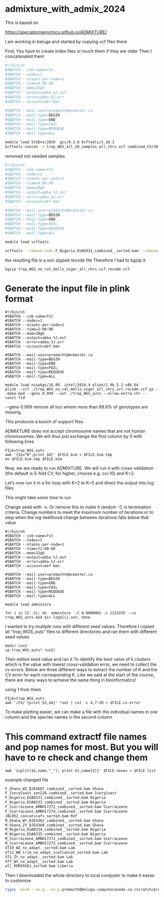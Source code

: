 # admixture_with_admix_2024
This is based on 

https://speciationgenomics.github.io/ADMIXTURE/

I am working in beluga and started by copying vcf files there

First, You have to create index files or touch them if they are older 
Then I concatanated them
```bash
#!/bin/sh
#SBATCH --job-name=fst
#SBATCH --nodes=1
#SBATCH --ntasks-per-node=1
#SBATCH --time=4:00:00
#SBATCH --mem=32gb
#SBATCH --output=abba.%J.out
#SBATCH --error=abba.%J.err
#SBATCH --account=def-ben

#SBATCH --mail-user=premacht@mcmaster.ca
#SBATCH --mail-type=BEGIN
#SBATCH --mail-type=END
#SBATCH --mail-type=FAIL
#SBATCH --mail-type=REQUEUE
#SBATCH --mail-type=ALL

module load StdEnv/2020  gcc/9.3.0 bcftools/1.10.2
bcftools concat -o trop_WGS_all_20_samples_all_chrs.vcf combined_Chr10.g.vcf.gz_Chr10_GenotypedSNPs.vcf.gz_filtered.vcf.gz_filtered_removed.vcf.gz combined_Chr1.g.vcf.gz_Chr1_GenotypedSNPs.vcf.gz_filtered.vcf.gz_filtered_removed.vcf.gz combined_Chr2.g.vcf.gz_Chr2_GenotypedSNPs.vcf.gz_filtered.vcf.gz_filtered_removed.vcf.gz combined_Chr3.g.vcf.gz_Chr3_GenotypedSNPs.vcf.gz_filtered.vcf.gz_filtered_removed.vcf.gz combined_Chr4.g.vcf.gz_Chr4_GenotypedSNPs.vcf.gz_filtered.vcf.gz_filtered_removed.vcf.gz combined_Chr5.g.vcf.gz_Chr5_GenotypedSNPs.vcf.gz_filtered.vcf.gz_filtered_removed.vcf.gz combined_Chr6.g.vcf.gz_Chr6_GenotypedSNPs.vcf.gz_filtered.vcf.gz_filtered_removed.vcf.gz combined_Chr7.g.vcf.gz_Chr7_GenotypedSNPs.vcf.gz_filtered.vcf.gz_filtered_removed.vcf.gz combined_Chr8.g.vcf.gz_Chr8_GenotypedSNPs.vcf.gz_filtered.vcf.gz_filtered_removed.vcf.gz combined_Chr9.g.vcf.gz_Chr9_GenotypedSNPs.vcf.gz_filtered.vcf.gz_filtered_removed.vcf.gz
```

removed not needed samples
```bash
#!/bin/sh
#SBATCH --job-name=fst
#SBATCH --nodes=1
#SBATCH --ntasks-per-node=1
#SBATCH --time=8:00:00
#SBATCH --mem=30gb
#SBATCH --output=abba.%J.out
#SBATCH --error=abba.%J.err
#SBATCH --account=def-ben

#SBATCH --mail-user=premacht@mcmaster.ca
#SBATCH --mail-type=BEGIN
#SBATCH --mail-type=END
#SBATCH --mail-type=FAIL
#SBATCH --mail-type=REQUEUE
#SBATCH --mail-type=ALL

module load vcftools

vcftools --remove-indv F_Nigeria_EUA0331_combined__sorted.bam --remove-indv F_Nigeria_EUA0333_combined__sorted.bam --remove-indv M_Nigeria_EUA0334_combined__sorted.bam --remove-indv M_Nigeria_EUA0335_combined__sorted.bam --remove-indv all_calcaratus_sorted.bam --remove-indv mello_GermSeq_sorted.bam --gzvcf trop_WGS_all_20_samples_all_chrs.vcf --recode --out trop_WGS_no_cal_mello_niger_all_chrs.vcf
```
the resulting file is a non zipped recode file 
Therefore I had to bgzip it
```
bgzip trop_WGS_no_cal_mello_niger_all_chrs.vcf.recode.vcf
```
# Generate the input file in plink format
```
#!/bin/sh
#SBATCH --job-name=fst
#SBATCH --nodes=1
#SBATCH --ntasks-per-node=1
#SBATCH --time=2:00:00
#SBATCH --mem=30gb
#SBATCH --output=abba.%J.out
#SBATCH --error=abba.%J.err
#SBATCH --account=def-ben

#SBATCH --mail-user=premacht@mcmaster.ca
#SBATCH --mail-type=BEGIN
#SBATCH --mail-type=END
#SBATCH --mail-type=FAIL
#SBATCH --mail-type=REQUEUE
#SBATCH --mail-type=ALL

module load nixpkgs/16.09  intel/2016.4 plink/1.9b_5.2-x86_64
plink --vcf ./trop_WGS_no_cal_mello_niger_all_chrs.vcf.recode.vcf.gz --make-bed --geno 0.999 --out ./trop_WGS_outs --allow-extra-chr --const-fid
```
--geno 0.999 remove all loci where more than 99.9% of genotypes are missing.

This produces a bunch of support files. 

ADMIXTURE does not accept chromosome names that are not human chromosomes. We will thus just exchange the first column by 0 with following lines 
```
FILE=trop_WGS_outs
awk '{$1="0";print $0}' $FILE.bim > $FILE.bim.tmp
mv $FILE.bim.tmp $FILE.bim
```

Now, we are ready to run ADMIXTURE. We will run it with cross-validation (the default is 5-fold CV, for higher, choose e.g. cv=10) and K=2.

Let’s now run it in a for loop with K=2 to K=5 and direct the output into log files

This might take some time to run

Change seed with -s. Or remove this to make it random
-C is termination criteria. Change numbers to meet the maximum number of iterations or 
to stop when the log-likelihood change between iterations falls below that value
```
#!/bin/sh
#SBATCH --job-name=fst
#SBATCH --nodes=1
#SBATCH --ntasks-per-node=1
#SBATCH --time=72:00:00
#SBATCH --mem=32gb
#SBATCH --output=abba.%J.out
#SBATCH --error=abba.%J.err
#SBATCH --account=def-ben

#SBATCH --mail-user=premacht@mcmaster.ca
#SBATCH --mail-type=BEGIN
#SBATCH --mail-type=END
#SBATCH --mail-type=FAIL
#SBATCH --mail-type=REQUEUE
#SBATCH --mail-type=ALL

module load admixture

for i in {2..5}; do  admixture  -C 0.0000001 -s 1223235 --cv trop_WGS_outs.bed $i> log${i}.out; done
```
I wanted to try multiple runs with different seed values. Therefore I copied all "trop_WGS_outs" files to different directories and ran them with different seed values
```
mkdir run2
cp trop_WGS_outs* run2/
```
Then edited seed value and ran it
To identify the best value of k clusters which is the value with lowest cross-validation error, we need to collect the cv errors. Below are three different ways to extract the number of K and the CV error for each corresponding K. Like we said at the start of the course, there are many ways to achieve the same thing in bioinformatics!

using 1 from them

```
FILE=trop_WGS_outs
awk '/CV/ {print $3,$4}' *out | cut -c 4,7-20 > $FILE.cv.error
```
To make plotting easier, we can make a file with the individual names in one column and the species names in the second column

# This command extractf file names and pop names for most. But you will have to re check and change them
```
awk '{split($1,name,"_"); print $1,name[2]}' $FILE.nosex > $FILE.list
```
example changed file

```txt
F_Ghana_WZ_BJE4687_combined__sorted.bam Ghana
F_IvoryCoast_xen228_combined__sorted.bam IvoryCoast
F_Nigeria_EUA0331_combined__sorted.bam Nigeria
F_Nigeria_EUA0333_combined__sorted.bam Nigeria
F_SierraLeone_AMNH17272_combined__sorted.bam SierraLeone
F_SierraLeone_AMNH17274_combined__sorted.bam SierraLeone
JBL052_concatscafs_sorted.bam Ref
M_Ghana_WY_BJE4362_combined__sorted.bam Ghana
M_Ghana_ZY_BJE4360_combined__sorted.bam Ghana
M_Nigeria_EUA0334_combined__sorted.bam Nigeria
M_Nigeria_EUA0335_combined__sorted.bam Nigeria
M_SierraLeone_AMNH17271_combined__sorted.bam SierraLeone
M_SierraLeone_AMNH17273_combined__sorted.bam SierraLeone
XT10_WZ_no_adapt._sorted.bam Lab
XT11_WW_trim_no_adapt_scafconcat_sorted.bam Lab
XT1_ZY_no_adapt._sorted.bam Lab
XT7_WY_no_adapt__sorted.bam Lab
all_ROM19161_sorted.bam Liberia
```
Then I downloaded the whole directory to local computer to make it easier to customize
```bash
rsync -axvH --no-g --no-p premacht@beluga.computecanada.ca:/scratch/premacht/admixture_with_admix_2024 .
```



